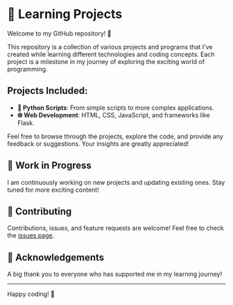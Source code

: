 # 🚀 Learning Projects

Welcome to my GitHub repository! 🎉

This repository is a collection of various projects and programs that I've created while learning different technologies and coding concepts. Each project is a milestone in my journey of exploring the exciting world of programming.

## Projects Included:
- **🐍 Python Scripts**: From simple scripts to more complex applications.
- **🌐 Web Development**: HTML, CSS, JavaScript, and frameworks like Flask.

Feel free to browse through the projects, explore the code, and provide any feedback or suggestions. Your insights are greatly appreciated!

## 🚧 Work in Progress
I am continuously working on new projects and updating existing ones. Stay tuned for more exciting content!

## 🤝 Contributing
Contributions, issues, and feature requests are welcome! Feel free to check the [issues page](https://github.com/KJ1201/Learning/issues).

## 🌟 Acknowledgements
A big thank you to everyone who has supported me in my learning journey!

---

Happy coding! 🚀

